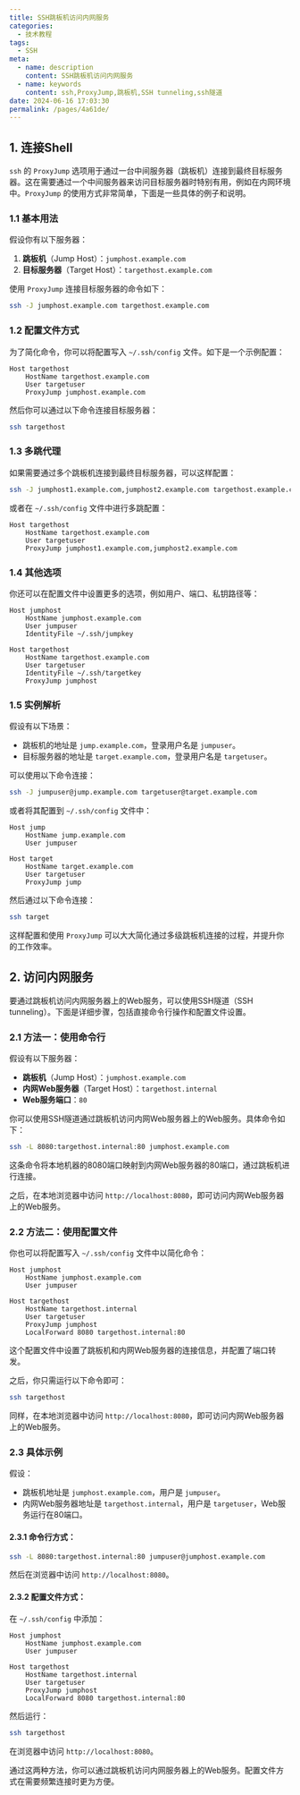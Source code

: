 ```yaml
---
title: SSH跳板机访问内网服务
categories: 
  - 技术教程
tags: 
  - SSH
meta: 
  - name: description
    content: SSH跳板机访问内网服务
  - name: keywords
    content: ssh,ProxyJump,跳板机,SSH tunneling,ssh隧道
date: 2024-06-16 17:03:30
permalink: /pages/4a61de/
---
```



## 1. 连接Shell

`ssh` 的 `ProxyJump` 选项用于通过一台中间服务器（跳板机）连接到最终目标服务器。这在需要通过一个中间服务器来访问目标服务器时特别有用，例如在内网环境中。`ProxyJump` 的使用方式非常简单，下面是一些具体的例子和说明。

### 1.1 基本用法

假设你有以下服务器：
1. **跳板机**（Jump Host）：`jumphost.example.com`
2. **目标服务器**（Target Host）：`targethost.example.com`

使用 `ProxyJump` 连接目标服务器的命令如下：
```sh
ssh -J jumphost.example.com targethost.example.com
```

### 1.2 配置文件方式

为了简化命令，你可以将配置写入 `~/.ssh/config` 文件。如下是一个示例配置：
```plaintext
Host targethost
    HostName targethost.example.com
    User targetuser
    ProxyJump jumphost.example.com
```

然后你可以通过以下命令连接目标服务器：
```sh
ssh targethost
```

### 1.3 多跳代理

如果需要通过多个跳板机连接到最终目标服务器，可以这样配置：
```sh
ssh -J jumphost1.example.com,jumphost2.example.com targethost.example.com
```

或者在 `~/.ssh/config` 文件中进行多跳配置：
```plaintext
Host targethost
    HostName targethost.example.com
    User targetuser
    ProxyJump jumphost1.example.com,jumphost2.example.com
```

### 1.4 其他选项

你还可以在配置文件中设置更多的选项，例如用户、端口、私钥路径等：
```plaintext
Host jumphost
    HostName jumphost.example.com
    User jumpuser
    IdentityFile ~/.ssh/jumpkey

Host targethost
    HostName targethost.example.com
    User targetuser
    IdentityFile ~/.ssh/targetkey
    ProxyJump jumphost
```

### 1.5 实例解析

假设有以下场景：
- 跳板机的地址是 `jump.example.com`，登录用户名是 `jumpuser`。
- 目标服务器的地址是 `target.example.com`，登录用户名是 `targetuser`。

可以使用以下命令连接：
```sh
ssh -J jumpuser@jump.example.com targetuser@target.example.com
```

或者将其配置到 `~/.ssh/config` 文件中：
```plaintext
Host jump
    HostName jump.example.com
    User jumpuser

Host target
    HostName target.example.com
    User targetuser
    ProxyJump jump
```

然后通过以下命令连接：
```sh
ssh target
```

这样配置和使用 `ProxyJump` 可以大大简化通过多级跳板机连接的过程，并提升你的工作效率。

## 2. 访问内网服务

要通过跳板机访问内网服务器上的Web服务，可以使用SSH隧道（SSH tunneling）。下面是详细步骤，包括直接命令行操作和配置文件设置。

### 2.1 方法一：使用命令行

假设有以下服务器：
- **跳板机**（Jump Host）：`jumphost.example.com`
- **内网Web服务器**（Target Host）：`targethost.internal`
- **Web服务端口**：`80`

你可以使用SSH隧道通过跳板机访问内网Web服务器上的Web服务。具体命令如下：

```sh
ssh -L 8080:targethost.internal:80 jumphost.example.com
```

这条命令将本地机器的8080端口映射到内网Web服务器的80端口，通过跳板机进行连接。

之后，在本地浏览器中访问 `http://localhost:8080`，即可访问内网Web服务器上的Web服务。

### 2.2 方法二：使用配置文件

你也可以将配置写入 `~/.ssh/config` 文件中以简化命令：

```plaintext
Host jumphost
    HostName jumphost.example.com
    User jumpuser

Host targethost
    HostName targethost.internal
    User targetuser
    ProxyJump jumphost
    LocalForward 8080 targethost.internal:80
```

这个配置文件中设置了跳板机和内网Web服务器的连接信息，并配置了端口转发。

之后，你只需运行以下命令即可：

```sh
ssh targethost
```

同样，在本地浏览器中访问 `http://localhost:8080`，即可访问内网Web服务器上的Web服务。

### 2.3 具体示例

假设：
- 跳板机地址是 `jumphost.example.com`，用户是 `jumpuser`。
- 内网Web服务器地址是 `targethost.internal`，用户是 `targetuser`，Web服务运行在80端口。

#### 2.3.1 命令行方式：

```sh
ssh -L 8080:targethost.internal:80 jumpuser@jumphost.example.com
```

然后在浏览器中访问 `http://localhost:8080`。

#### 2.3.2 配置文件方式：

在 `~/.ssh/config` 中添加：

```plaintext
Host jumphost
    HostName jumphost.example.com
    User jumpuser

Host targethost
    HostName targethost.internal
    User targetuser
    ProxyJump jumphost
    LocalForward 8080 targethost.internal:80
```

然后运行：

```sh
ssh targethost
```

在浏览器中访问 `http://localhost:8080`。

通过这两种方法，你可以通过跳板机访问内网服务器上的Web服务。配置文件方式在需要频繁连接时更为方便。